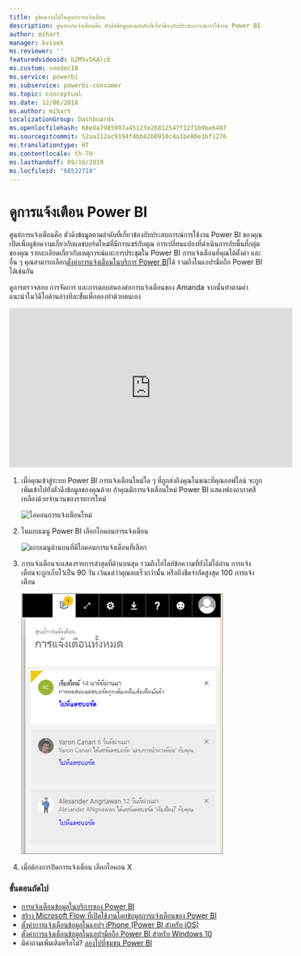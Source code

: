 ```yaml
---
title: ดูข้อความได้ในศูนย์การแจ้งเตือน
description: ศูนย์การแจ้งเตือนคือ ตัวดึงข้อมูลตามลำดับที่เกี่ยวข้องกับประสบการณ์การใช้งาน Power BI ของคุณ
author: mihart
manager: kvivek
ms.reviewer: ''
featuredvideoid: bZMSv5KAlcE
ms.custom: seodec18
ms.service: powerbi
ms.subservice: powerbi-consumer
ms.topic: conceptual
ms.date: 12/06/2018
ms.author: mihart
LocalizationGroup: Dashboards
ms.openlocfilehash: 68e0a7985997a4512fe26812547f12f1b9be648f
ms.sourcegitcommit: 52aa112ac9194f4bb62b0910c4a1be80e1bf1276
ms.translationtype: HT
ms.contentlocale: th-TH
ms.lasthandoff: 09/16/2019
ms.locfileid: "68522718"
---
```

# <a name="view-power-bi-notifications"></a>ดูการแจ้งเตือน Power BI
ศูนย์การแจ้งเตือนคือ ตัวดึงข้อมูลตามลำดับที่เกี่ยวข้องกับประสบการณ์การใช้งาน Power BI ของคุณ เปิดเพื่อดูข้อความเกี่ยวกับแดชบอร์ดใหม่ที่มีการแชร์กับคุณ การเปลี่ยนแปลงที่ดำเนินการกับพื้นที่กลุ่มของคุณ รายละเอียดเกี่ยวกับเหตุการณ์และการประชุมใน Power BI การแจ้งเตือนที่คุณได้ตั้งค่า และอื่น ๆ คุณสามารถเลือก[ตั้งค่าการแจ้งเตือนในบริการ Power BI](../service-set-data-alerts.md)ได้ รวมถึงในแอปฯมือถือ Power BI ได้เช่นกัน

ดูการตรวจสอบ การจัดการ และการตอบสนองต่อการแจ้งเตือนของ Amanda จากนั้นทำตามคำแนะนำในวิดีโอด้านล่างทีละขั้นเพื่อลองทำด้วยตนเอง

<iframe width="560" height="315" src="https://www.youtube.com/embed/bZMSv5KAlcE" frameborder="0" allowfullscreen></iframe>


1. เมื่อคุณเข้าสู่ระบบ Power BI การแจ้งเตือนใหม่ใด ๆ ที่ถูกส่งถึงคุณในขณะที่คุณออฟไลน์ จะถูกเพิ่มเข้าไปยังตัวดึงข้อมูลของคุณด้วย ถ้าคุณมีการแจ้งเตือนใหม่ Power BI แสดงฟองอากาศสีเหลืองด้วยจำนวนของรายการใหม่
   
   ![ไอคอนการแจ้งเตือนใหม่](./media/end-user-notification-center/power-bi-new-notification.png)
2. ในแถบเมนู Power BI เลือกไอคอนการแจ้งเตือน
   
   ![แถบเมนูด้านบนที่มีไอคอนการแจ้งเตือนที่เลือก](./media/end-user-notification-center/power-bi-notifications-icon.png)
3. การแจ้งเตือนจะแสดงรายการล่าสุดที่ด้านบนสุด รวมถึงไฮไลท์ข้อความที่ยังไม่ได้อ่าน การแจ้งเตือนจะถูกเก็บไว้เป็น 90 วัน เว้นแต่ว่าคุณลบเร็วกว่านั้น หรือถึงขีดจำกัดสูงสุด 100 การแจ้งเตือน
   
   ![ศูนย์การแจ้งเตือน](./media/end-user-notification-center/power-bi-notifications.png)
4. เมื่อต้องการปิดการแจ้งเตือน เลือกไอคอน X

### <a name="next-steps"></a>ขั้นตอนถัดไป
* [การแจ้งเตือนข้อมูลในบริการของ Power BI](../service-set-data-alerts.md)
* [สร้าง Microsoft Flow ที่เปิดใช้งานโดยข้อมูลการแจ้งเตือนของ Power BI](../service-flow-integration.md)
* [ตั้งค่าการแจ้งเตือนข้อมูลในแอปฯ iPhone (Power BI สำหรับ iOS)](mobile/mobile-set-data-alerts-in-the-mobile-apps.md)
* [ตั้งค่าการแจ้งเตือนข้อมูลในแอปฯมือถือ Power BI สำหรับ Windows 10](mobile/mobile-set-data-alerts-in-the-mobile-apps.md)
* มีคำถามเพิ่มเติมหรือไม่? [ลองไปที่ชุมชน Power BI](http://community.powerbi.com/)


